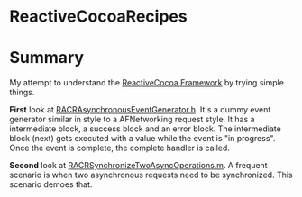 ReactiveCocoaRecipes
====================

# Summary

My attempt to understand the [ReactiveCocoa Framework](https://github.com/ReactiveCocoa) by trying simple things.

**First** look at [RACRAsynchronousEventGenerator.h](ReactiveCocoaRecipes/ReactiveCocoaRecipes/RACRAsynchronousEventGenerator.h). It's a dummy event generator similar in style to a AFNetworking request style. It has a intermediate block, a success block and an error block. The intermediate block (next) gets executed with a value while the event is "in progress". Once the event is complete, the complete handler is called.

**Second** look at [RACRSynchronizeTwoAsyncOperations.m](ReactiveCocoaRecipes/ReactiveCocoaRecipes/RACRSynchronizeTwoAsyncOperations.m). A frequent scenario is when two asynchronous requests need to be synchronized. This scenario demoes that.
